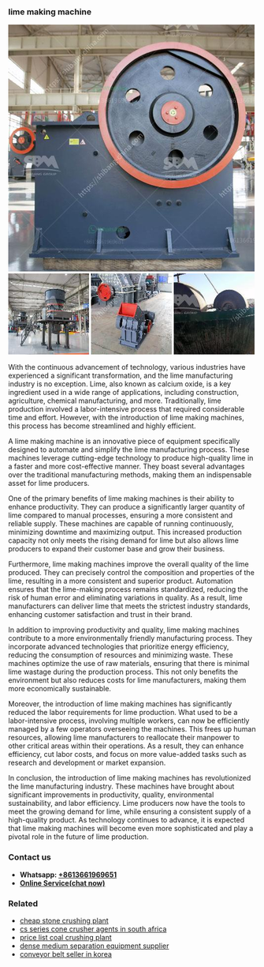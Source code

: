 <h3>lime making machine</h3><img src='1703042137.jpg' alt=''><p>With the continuous advancement of technology, various industries have experienced a significant transformation, and the lime manufacturing industry is no exception. Lime, also known as calcium oxide, is a key ingredient used in a wide range of applications, including construction, agriculture, chemical manufacturing, and more. Traditionally, lime production involved a labor-intensive process that required considerable time and effort. However, with the introduction of lime making machines, this process has become streamlined and highly efficient.</p><p>A lime making machine is an innovative piece of equipment specifically designed to automate and simplify the lime manufacturing process. These machines leverage cutting-edge technology to produce high-quality lime in a faster and more cost-effective manner. They boast several advantages over the traditional manufacturing methods, making them an indispensable asset for lime producers.</p><p>One of the primary benefits of lime making machines is their ability to enhance productivity. They can produce a significantly larger quantity of lime compared to manual processes, ensuring a more consistent and reliable supply. These machines are capable of running continuously, minimizing downtime and maximizing output. This increased production capacity not only meets the rising demand for lime but also allows lime producers to expand their customer base and grow their business.</p><p>Furthermore, lime making machines improve the overall quality of the lime produced. They can precisely control the composition and properties of the lime, resulting in a more consistent and superior product. Automation ensures that the lime-making process remains standardized, reducing the risk of human error and eliminating variations in quality. As a result, lime manufacturers can deliver lime that meets the strictest industry standards, enhancing customer satisfaction and trust in their brand.</p><p>In addition to improving productivity and quality, lime making machines contribute to a more environmentally friendly manufacturing process. They incorporate advanced technologies that prioritize energy efficiency, reducing the consumption of resources and minimizing waste. These machines optimize the use of raw materials, ensuring that there is minimal lime wastage during the production process. This not only benefits the environment but also reduces costs for lime manufacturers, making them more economically sustainable.</p><p>Moreover, the introduction of lime making machines has significantly reduced the labor requirements for lime production. What used to be a labor-intensive process, involving multiple workers, can now be efficiently managed by a few operators overseeing the machines. This frees up human resources, allowing lime manufacturers to reallocate their manpower to other critical areas within their operations. As a result, they can enhance efficiency, cut labor costs, and focus on more value-added tasks such as research and development or market expansion.</p><p>In conclusion, the introduction of lime making machines has revolutionized the lime manufacturing industry. These machines have brought about significant improvements in productivity, quality, environmental sustainability, and labor efficiency. Lime producers now have the tools to meet the growing demand for lime, while ensuring a consistent supply of a high-quality product. As technology continues to advance, it is expected that lime making machines will become even more sophisticated and play a pivotal role in the future of lime production.</p><h3>Contact us</h3><ul><li><strong>Whatsapp:&nbsp;<a href="https://wa.me/8613661969651">+8613661969651</a></strong></li><li><a href="https://swt.shibang-china.com/?git&amp;zhl&amp;lime making machine"><strong>Online Service(chat now)</strong></a></li></ul><h3>Related</h3><ul><li><a href='cheap stone crushing plant.md'>cheap stone crushing plant</a></li><li><a href='cs series cone crusher agents in south africa.md'>cs series cone crusher agents in south africa</a></li><li><a href='price list coal crushing plant.md'>price list coal crushing plant</a></li><li><a href='dense medium separation equipment supplier.md'>dense medium separation equipment supplier</a></li><li><a href='conveyor belt seller in korea.md'>conveyor belt seller in korea</a></li></ul>